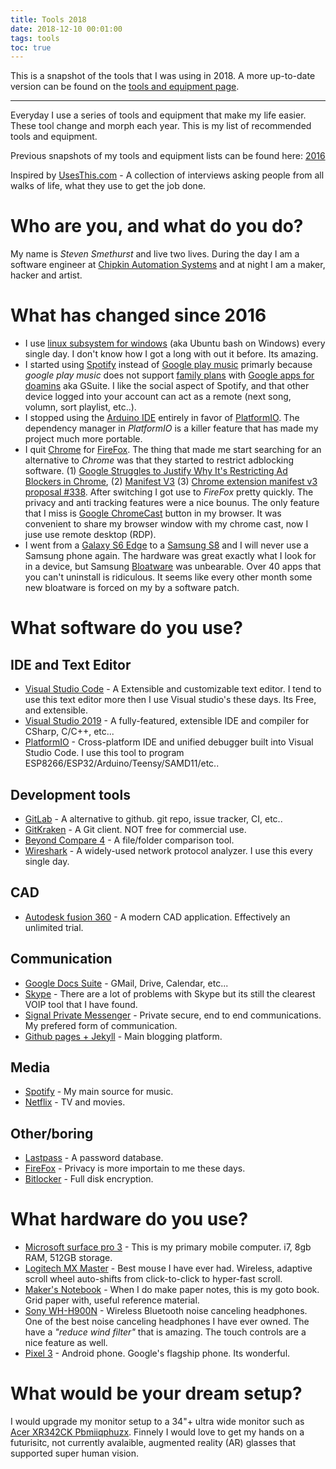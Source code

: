 ```yaml
---
title: Tools 2018
date: 2018-12-10 00:01:00
tags: tools
toc: true
---
```


This is a snapshot of the tools that I was using in 2018. A more up-to-date version can be found on the [tools and equipment page](/tools).

----

Everyday I use a series of tools and equipment that make my life easier. These tool change and morph each year. This is my list of recommended tools and equipment.

Previous snapshots of my tools and equipment lists can be found here: [2016](https://blog.abluestar.com/tools-2016)

Inspired by [UsesThis.com](https://usesthis.com/) - A collection of interviews asking people from all walks of life, what they use to get the job done.

# Who are you, and what do you do?

My name is *Steven Smethurst* and live two lives. During the day I am a software engineer at [Chipkin Automation Systems](http://store.chipkin.com/) and at night I am a maker, hacker and artist.

# What has changed since 2016

- I use [linux subsystem for windows](https://docs.microsoft.com/en-us/windows/wsl/install-win10) (aka Ubuntu bash on Windows) every single day. I don't know how I got a long with out it before. Its amazing.
- I started using [Spotify](https://www.spotify.com/ca-en/) instead of [Google play music](https://play.google.com/music/listen?u=0#) primarly because *google play music* does not support [family plans](https://www.spotify.com/ca-en/family/) with [Google apps for doamins](https://support.google.com/a/answer/53926?hl=en) aka GSuite. I like the social aspect of Spotify, and that other device logged into your account can act as a remote (next song, volumn, sort playlist, etc..).
- I stopped using the [Arduino IDE](https://www.arduino.cc/en/main/software) entirely in favor of [PlatformIO](https://platformio.org/). The dependency manager in *PlatformIO* is a killer feature that has made my project much more portable. 
- I quit [Chrome](https://www.google.com/chrome/) for [FireFox](https://www.mozilla.org/en-CA/firefox/). The thing that made me start searching for an alternative to *Chrome* was that they started to restrict adblocking software. (1) [Google Struggles to Justify Why It's Restricting Ad Blockers in Chrome](https://www.vice.com/en_ca/article/evy53j/google-struggles-to-justify-making-chrome-ad-blockers-worse), (2) [Manifest V3](https://docs.google.com/document/d/1nPu6Wy4LWR66EFLeYInl3NzzhHzc-qnk4w4PX-0XMw8/edit#heading=h.5ottncv8stov) (3) [Chrome extension manifest v3 proposal #338](https://github.com/uBlockOrigin/uBlock-issues/issues/338#issuecomment-496009417). After switching I got use to *FireFox* pretty quickly. The privacy and anti tracking features were a nice bounus. The only feature that I miss is [Google ChromeCast](https://store.google.com/product/chromecast) button in my browser. It was convenient to share my browser window with my chrome cast, now I juse use remote desktop (RDP).
- I went from a [Galaxy S6 Edge](http://www.samsung.com/ca/consumer/mobile-devices/smartphones/galaxy-s/SM-G925WZKABMC) to a [Samsung S8](https://www.samsung.com/global/galaxy/galaxy-s8/) and I will never use a Samsung phone again. The hardware was great exactly what I look for in a device, but Samsung [Bloatware](https://en.wikipedia.org/wiki/Software_bloat) was unbearable. Over 40 apps that you can't uninstall is ridiculous. It seems like every other month some new bloatware is forced on my by a software patch.

# What software do you use?

## IDE and Text Editor

- [Visual Studio Code](https://code.visualstudio.com/) - A Extensible and customizable text editor. I tend to use this text editor more then I use Visual studio's these days. Its Free, and extensible.
- [Visual Studio 2019](https://www.visualstudio.com/vs/community/) - A fully-featured, extensible IDE and compiler for CSharp, C/C++, etc...
- [PlatformIO](https://platformio.org/) - Cross-platform IDE and unified debugger built into Visual Studio Code. I use this tool to program ESP8266/ESP32/Arduino/Teensy/SAMD11/etc..

## Development tools

- [GitLab](https://about.gitlab.com/) - A alternative to github. git repo, issue tracker, CI, etc..
- [GitKraken](https://www.gitkraken.com/) - A Git client. NOT free for commercial use.
- [Beyond Compare 4](http://www.scootersoftware.com/) - A file/folder comparison tool.
- [Wireshark](https://www.wireshark.org/) - A widely-used network protocol analyzer. I use this every single day.

## CAD

- [Autodesk fusion 360](http://www.autodesk.com/products/fusion-360/overview) - A modern CAD application. Effectively an unlimited trial.

## Communication

- [Google Docs Suite](https://gsuite.google.com/) - GMail, Drive, Calendar, etc...
- [Skype](https://www.skype.com/en/) - There are a lot of problems with Skype but its still the clearest VOIP tool that I have found.
- [Signal Private Messenger](https://play.google.com/store/apps/details?id=org.thoughtcrime.securesms&hl=en) - Private secure, end to end communications. My prefered form of communication.
- [Github pages + Jekyll](https://github.com/funvill/funvill.github.io) - Main blogging platform.

## Media

- [Spotify](https://www.spotify.com/ca-en/) - My main source for music.
- [Netflix](https://www.netflix.com/ca/) - TV and movies.

## Other/boring

- [Lastpass](https://lastpass.com/) - A password database.
- [FireFox](https://www.mozilla.org/en-CA/firefox/new/) - Privacy is more importain to me these days.
- [Bitlocker](https://en.wikipedia.org/wiki/BitLocker) - Full disk encryption.

# What hardware do you use?

- [Microsoft surface pro 3](https://www.microsoft.com/surface/en-ca/devices/surface-pro-3) - This is my primary mobile computer. i7, 8gb RAM, 512GB storage.
- [Logitech MX Master](http://www.logitech.com/en-ca/product/mx-master) - Best mouse I have ever had. Wireless, adaptive scroll wheel auto-shifts from click-to-click to hyper-fast scroll.
- [Maker's Notebook](http://www.makershed.com/products/makers-notebook-hard-bound) - When I do make paper notes, this is my goto book. Grid paper with, useful reference material.
- [Sony WH-H900N](https://www.sony.ca/en/electronics/headband-headphones/wh-h900n) - Wireless Bluetooth noise canceling headphones. One of the best noise canceling headphones I have ever owned. The have a *"reduce wind filter"* that is amazing. The touch controls are a nice feature as well.
- [Pixel 3](https://store.google.com/ca/product/pixel_3) - Android phone. Google's flagship phone. Its wonderful.

# What would be your dream setup?

I would upgrade my monitor setup to a 34"+ ultra wide monitor such as [Acer XR342CK Pbmiiqphuzx](https://wclink.co/link/29241/151265/4/83270?merchant=Amazon). Finnely I would love to get my hands on a futurisitc, not currently avalaible, augmented reality (AR) glasses that supported super human vision.
